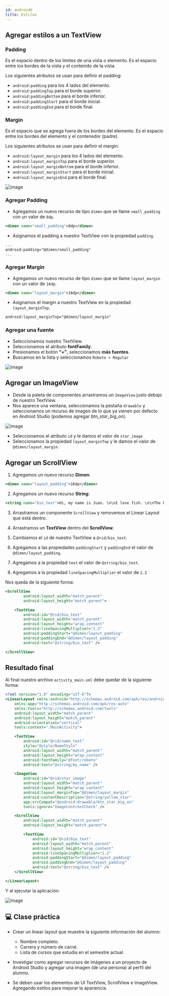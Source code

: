 ```yaml
---
id: android6
title: Estilos
---
```


## Agregar estilos a un TextView

### Padding

Es el espacio dentro de los límites de una vista o elemento. Es el espacio entre los bordes de la vista y el contenido de la vista.

Los siguientes atributos se usan para definir el padding:

* `android:padding` para los 4 lados del elemento.
* `android:paddingTop` para el borde superior.
* `android:paddingBottom` para el borde inferior.
* `android:paddingStart` para el borde inicial.
* `android:paddingEnd` para el borde final.

### Margin

Es el espacio que se agrega fuera de los bordes del elemento. Es el espacio entre los bordes del elemento y el contenedor (padre).

Los siguientes atributos se usan para definir el margin:

* `android:layout_margin` para los 4 lados del elemento.
* `android:layout_marginTop` para el borde superior.
* `android:layout_marginBottom` para el borde inferior.
* `android:layout_marginStart` para el borde inicial.
* `android:layout_marginEnd` para el borde final.

![image](/img/android/img20.png)

### Agregar Padding

* Agregamos un nuevo recurso de tipo `dimen` que se llame `small_padding` con un valor de `8dp`.

```xml
<dimen name="small_padding">8dp</dimen>
```

* Asignamos el padding a nuestro TextView con la propiedad `padding`.

```xml
...
android:padding="@dimen/small_padding"
...
```

### Agregar Margin

* Agregamos un nuevo recurso de tipo `dimen` que se llame `layout_margin` con un valor de `16dp`.

```xml
<dimen name="layout_margin">16dp</dimen>
```

* Asignamos el margin a nuestro TextView en la propiedad `layout_marginTop`.

```xml
android:layout_marginTop="@dimen/layout_margin"
```

### Agregar una fuente

* Seleccionamos nuestro TextView.
* Seleccionamos el atributo **fontFamily**.
* Presionamos el botón **"+"**, seleccionamos **más fuentes**.
* Buscamos en la lista y seleccionamos `Roboto > Regular`

![image](/img/android/img21.png)

## Agregar un ImageView

* Desde la paleta de componentes arrastramos un `ImageView` justo debajo de nuestro TextView.
* Nos aparece una ventana, seleccionamos la pestaña `drawable` y seleccionamos un recurso de imagen de lo que ya vienen por defecto en Android Studio (podemos agregar *btn_star_big_on*).

![image](/img/android/img22.png)

* Seleccionamos el atributo `id` y le damos el valor de `star_image`
* Seleccionamos la propiedad `layout_marginTop` y le damos el valor de `@dimen/layout_margin`.

## Agregar un ScrollView

1. Agregamos un nuevo recurso **Dimen**:

```xml
<dimen name="layout_padding">16dp</dimen>
```

2. Agregamos un nuevo recurso **String**:

```xml
<string name="bio_text">Hi, my name is Juan. \n\nI love fish. \n\nThe kind that is alive and swims around in an aquarium or river, or a lake, and definitely the ocean. \nFun fact is that I have several aquariums and also a river. \n\nI like eating fish, too. Raw fish. Grilled fish. Smoked fish. Poached fish - not so much. \nAnd sometimes I even go fishing. \nAnd even less sometimes, I actually catch something. \n\nOnce, when I was camping in Canada, and very hungry, I even caught a large salmon with my hands. \n\nI\'ll be happy to teach you how to make your own aquarium. \nYou should ask someone else about fishing, though.\n\n</string>
```

3. Arrastramos un componente `ScrollView` y removemos el Linear Layout que está dentro.

4. Arrastramos un **TextView** dentro del **ScrollView**.

5. Cambiamos el `id` de nuestro TextView a `@+id/bio_text`.

6. Agregamos a las propiedades `paddingStart` y `paddingEnd` el valor de `@dimen/layout_padding`.

7. Agregamos a la propiedad `text` el valor de `@string/bio_text`.

8. Agregamos a la propiedad `lineSpacingMultiplier` el valor de `1.2`

Nos queda de la siguiente forma:

```xml
<ScrollView
        android:layout_width="match_parent"
        android:layout_height="match_parent">

    <TextView
        android:id="@+id/bio_text"
        android:layout_width="match_parent"
        android:layout_height="wrap_content"
        android:lineSpacingMultiplier="1.2"
        android:paddingStart="@dimen/layout_padding"
        android:paddingEnd="@dimen/layout_padding"
        android:text="@string/bio_text" />

</ScrollView>
```

## Resultado final

Al final nuestro archivo `activity_main.xml` debe quedar de la siguiente forma:

```xml
<?xml version="1.0" encoding="utf-8"?>
<LinearLayout xmlns:android="http://schemas.android.com/apk/res/android"
    xmlns:app="http://schemas.android.com/apk/res-auto"
    xmlns:tools="http://schemas.android.com/tools"
    android:layout_width="match_parent"
    android:layout_height="match_parent"
    android:orientation="vertical"
    tools:context=".MainActivity">

    <TextView
        android:id="@+id/name_text"
        style="@style/NameStyle"
        android:layout_width="match_parent"
        android:layout_height="wrap_content"
        android:fontFamily="@font/roboto"
        android:text="@string/my_name" />

    <ImageView
        android:id="@+id/star_image"
        android:layout_width="match_parent"
        android:layout_height="wrap_content"
        android:layout_marginTop="@dimen/layout_margin"
        android:contentDescription="@string/yellow_star"
        app:srcCompat="@android:drawable/btn_star_big_on"
        tools:ignore="ImageContrastCheck" />

    <ScrollView
        android:layout_width="match_parent"
        android:layout_height="match_parent">

        <TextView
            android:id="@+id/bio_text"
            android:layout_width="match_parent"
            android:layout_height="wrap_content"
            android:lineSpacingMultiplier="1.2"
            android:paddingStart="@dimen/layout_padding"
            android:paddingEnd="@dimen/layout_padding"
            android:text="@string/bio_text" />
    </ScrollView>

</LinearLayout>
```

Y al ejecutar la aplicación:

![image](/img/android/img23.png)

## 💻 Clase práctica

* Crear un linear layout que muestre la siguiente información del alumno:

    * Nombre completo.
    * Carrera y número de carné.
    * Lista de cursos que estudia en el semestre actual.

* Investigar como agregar recursos de imágenes a un proyecto de Android Studio y agregar una imagen (de una persona) al perfil del alumno.

* Se deben usar los elementos de UI TextView, ScrollView e ImageView. Agregando estilos para mejorar la apariencia.
